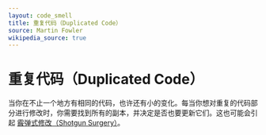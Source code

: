 ```yaml
---
layout: code_smell
title: 重复代码（Duplicated Code）
source: Martin Fowler
wikipedia_source: true
---
```


# 重复代码（Duplicated Code）
当你在不止一个地方有相同的代码，也许还有小的变化。每当你想对重复的代码部分进行修改时，你需要找到所有的副本，并决定是否也要更新它们。这也可能会引起 [霰弹式修改（Shotgun Surgery）](shotgun_surgery.html)。